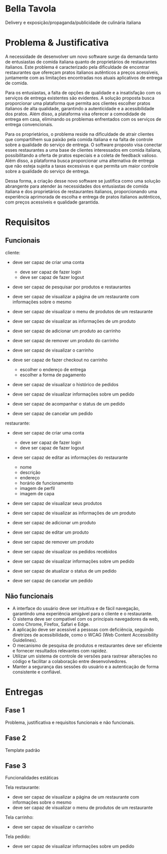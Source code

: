 # Bella Tavola

Delivery e exposição/propaganda/publicidade de culinária italiana

# Problema & Justificativa
A necessidade de desenvolver um novo software surge da demanda tanto de entusiastas de comida italiana quanto de proprietários de restaurantes italianos. Este problema é caracterizado pela dificuldade de encontrar restaurantes que ofereçam pratos italianos autênticos a preços acessíveis, juntamente com as limitações encontradas nos atuais aplicativos de entrega de comida.

Para os entusiastas, a falta de opções de qualidade e a insatisfação com os serviços de entrega existentes são evidentes. A solução proposta busca proporcionar uma plataforma que permita aos clientes escolher pratos italianos de alta qualidade, garantindo a autenticidade e a acessibilidade dos pratos. Além disso, a plataforma visa oferecer a comodidade de entrega em casa, eliminando os problemas enfrentados com os serviços de entrega convencionais.

Para os proprietários, o problema reside na dificuldade de atrair clientes que compartilhem sua paixão pela comida italiana e na falta de controle sobre a qualidade do serviço de entrega. O software proposto visa conectar esses restaurantes a uma base de clientes interessados em comida italiana, possibilitando a oferta de pratos especiais e a coleta de feedback valioso. Além disso, a plataforma busca proporcionar uma alternativa de entrega que não esteja sujeita a taxas excessivas e que permita um maior controle sobre a qualidade do serviço de entrega.

Dessa forma, a criação desse novo software se justifica como uma solução abrangente para atender às necessidades dos entusiastas de comida italiana e dos proprietários de restaurantes italianos, proporcionando uma experiência aprimorada de escolha e entrega de pratos italianos autênticos, com preços acessíveis e qualidade garantida.

# Requisitos
## Funcionais
cliente:
- deve ser capaz de criar uma conta
  - deve ser capaz de fazer login
  - deve ser capaz de fazer logout

- deve ser capaz de pesquisar por produtos e restaurantes

- deve ser capaz de visualizar a página de um restaurante com informações sobre o mesmo
- deve ser capaz de visualizar o menu de produtos de um restaurante
- deve ser capaz de visualizar as informações de um produto

- deve ser capaz de adicionar um produto ao carrinho
- deve ser capaz de remover um produto do carrinho

- deve ser capaz de visualizar o carrinho
- deve ser capaz de fazer checkout no carrinho
  - escolher o endereço de entrega
  - escolher a forma de pagamento

- deve ser capaz de visualizar o histórico de pedidos
- deve ser capaz de visualizar informações sobre um pedido
- deve ser capaz de acompanhar o status de um pedido
- deve ser capaz de cancelar um pedido

restaurante:
- deve ser capaz de criar uma conta
  - deve ser capaz de fazer login
  - deve ser capaz de fazer logout

- deve ser capaz de editar as informações do restaurante
  - nome
  - descrição
  - endereço
  - horário de funcionamento
  - imagem de perfil
  - imagem de capa

- deve ser capaz de visualizar seus produtos
- deve ser capaz de visualizar as informações de um produto
- deve ser capaz de adicionar um produto
- deve ser capaz de editar um produto
- deve ser capaz de remover um produto

- deve ser capaz de visualizar os pedidos recebidos
- deve ser capaz de visualizar informações sobre um pedido
- deve ser capaz de atualizar o status de um pedido
- deve ser capaz de cancelar um pedido

## Não funcionais
- A interface do usuário deve ser intuitiva e de fácil navegação, garantindo uma experiência amigável para o cliente e o restaurante.
- O sistema deve ser compatível com os principais navegadores da web, como Chrome, Firefox, Safari e Edge.
- A aplicação deve ser acessível a pessoas com deficiência, seguindo diretrizes de acessibilidade, como o WCAG (Web Content Accessibility Guidelines).
- O mecanismo de pesquisa de produtos e restaurantes deve ser eficiente e fornecer resultados relevantes com rapidez.
- Utilizar um sistema de controle de versões para rastrear alterações no código e facilitar a colaboração entre desenvolvedores.
- Manter a segurança das sessões do usuário e a autenticação de forma consistente e confiável.


# Entregas
## Fase 1
Problema, justificativa e requisitos funcionais e não funcionais.

## Fase 2
Template padrão

## Fase 3
Funcionalidades estáticas

Tela restaurante:
- deve ser capaz de visualizar a página de um restaurante com informações sobre o mesmo
- deve ser capaz de visualizar o menu de produtos de um restaurante
  
Tela carrinho:
- deve ser capaz de visualizar o carrinho

Tela pedido:
- deve ser capaz de visualizar informações sobre um pedido
